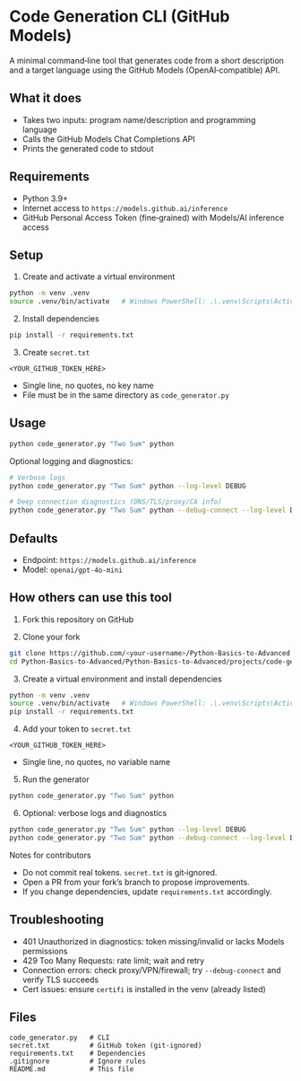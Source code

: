 # Code Generation CLI (GitHub Models)

A minimal command‑line tool that generates code from a short description and a target language using the GitHub Models (OpenAI‑compatible) API.

## What it does
- Takes two inputs: program name/description and programming language
- Calls the GitHub Models Chat Completions API
- Prints the generated code to stdout

## Requirements
- Python 3.9+
- Internet access to `https://models.github.ai/inference`
- GitHub Personal Access Token (fine‑grained) with Models/AI inference access

## Setup
1) Create and activate a virtual environment
```bash
python -m venv .venv
source .venv/bin/activate   # Windows PowerShell: .\.venv\Scripts\Activate.ps1
```

2) Install dependencies
```bash
pip install -r requirements.txt
```

3) Create `secret.txt`
```text
<YOUR_GITHUB_TOKEN_HERE>
```
- Single line, no quotes, no key name
- File must be in the same directory as `code_generator.py`

## Usage
```bash
python code_generator.py "Two Sum" python
```

Optional logging and diagnostics:
```bash
# Verbose logs
python code_generator.py "Two Sum" python --log-level DEBUG

# Deep connection diagnostics (DNS/TLS/proxy/CA info)
python code_generator.py "Two Sum" python --debug-connect --log-level DEBUG
```

## Defaults
- Endpoint: `https://models.github.ai/inference`
- Model: `openai/gpt-4o-mini`

## How others can use this tool
1) Fork this repository on GitHub

2) Clone your fork
```bash
git clone https://github.com/<your-username>/Python-Basics-to-Advanced.git
cd Python-Basics-to-Advanced/Python-Basics-to-Advanced/projects/code-gen automation
```

3) Create a virtual environment and install dependencies
```bash
python -m venv .venv
source .venv/bin/activate   # Windows PowerShell: .\.venv\Scripts\Activate.ps1
pip install -r requirements.txt
```

4) Add your token to `secret.txt`
```text
<YOUR_GITHUB_TOKEN_HERE>
```
- Single line, no quotes, no variable name

5) Run the generator
```bash
python code_generator.py "Two Sum" python
```

6) Optional: verbose logs and diagnostics
```bash
python code_generator.py "Two Sum" python --log-level DEBUG
python code_generator.py "Two Sum" python --debug-connect --log-level DEBUG
```

Notes for contributors
- Do not commit real tokens. `secret.txt` is git‑ignored.
- Open a PR from your fork’s branch to propose improvements.
- If you change dependencies, update `requirements.txt` accordingly.

## Troubleshooting
- 401 Unauthorized in diagnostics: token missing/invalid or lacks Models permissions
- 429 Too Many Requests: rate limit; wait and retry
- Connection errors: check proxy/VPN/firewall; try `--debug-connect` and verify TLS succeeds
- Cert issues: ensure `certifi` is installed in the venv (already listed)

## Files
```
code_generator.py   # CLI
secret.txt          # GitHub token (git‑ignored)
requirements.txt    # Dependencies
.gitignore          # Ignore rules
README.md           # This file
```
